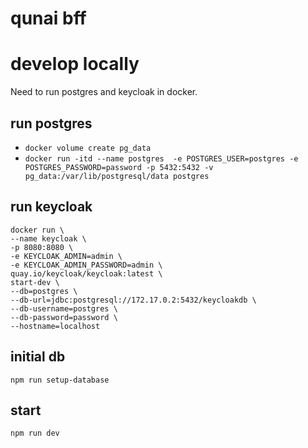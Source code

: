 # qunai bff


# develop locally
Need to run postgres and keycloak in docker.
## run postgres
- `docker volume create pg_data`
- `docker run -itd --name postgres  -e POSTGRES_USER=postgres -e POSTGRES_PASSWORD=password -p 5432:5432 -v pg_data:/var/lib/postgresql/data postgres`
## run keycloak
```
docker run \
--name keycloak \
-p 8080:8080 \
-e KEYCLOAK_ADMIN=admin \
-e KEYCLOAK_ADMIN_PASSWORD=admin \
quay.io/keycloak/keycloak:latest \
start-dev \
--db=postgres \
--db-url=jdbc:postgresql://172.17.0.2:5432/keycloakdb \
--db-username=postgres \
--db-password=password \
--hostname=localhost
```
## initial db
`npm run setup-database`
## start
`npm run dev`
